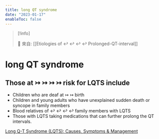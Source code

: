 ```yaml
---
title: long QT syndrome
date: "2023-01-17"
enableToc: false
---
```


> [!info]
>
> 🌱 來自: [[Etiologies of ↩ ↩ ↩ ↩ Prolonged-QT-interval]]

# long QT syndrome

## Those at ↣ ↣ ↣ ↣ risk for LQTS include

- Children who are deaf at ↣ ↣ birth
- Children and young adults who have unexplained sudden death or syncope in family members
- Blood relatives of ↩ ↩ ↩ ↩ family members with LQTS
- Those with LQTS taking medications that can further prolong the QT intervals.

[Long Q-T Syndrome (LQTS): Causes, Symptoms & Management][1]

[1]: https://my.clevelandclinic.org/health/diseases/17183-long-q-t-syndrome-lqts

